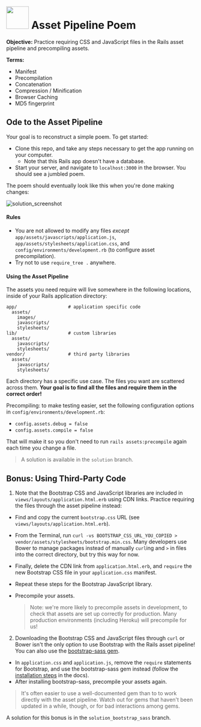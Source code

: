 # <img src="https://cloud.githubusercontent.com/assets/7833470/10899314/63829980-8188-11e5-8cdd-4ded5bcb6e36.png" height="60"> Asset Pipeline Poem

**Objective:** Practice requiring CSS and JavaScript files in the Rails asset pipeline and precompiling assets.

**Terms:**

* Manifest
* Precompilation
* Concatenation
* Compression / Minification
* Browser Caching
* MD5 fingerprint

## Ode to the Asset Pipeline

Your goal is to reconstruct a simple poem. To get started:

* Clone this repo, and take any steps necessary to get the app running on your computer.
  * Note that this Rails app doesn't have a database.
* Start your server, and navigate to `localhost:3000` in the browser. You should see a jumbled poem.

The poem should eventually look like this when you're done making changes:

![solution_screenshot](solution_screenshot.png)

#### Rules

* You are not allowed to modify any files *except* `app/assets/javascripts/application.js`, `app/assets/stylesheets/application.css`, and `config/environments/development.rb` (to configure asset precompilation).
* Try not to use `require_tree .` anywhere.

#### Using the Asset Pipeline

The assets you need require will live somewhere in the following locations, inside of your Rails application directory:

```
app/                   # application specific code
  assets/
    images/
    javascripts/
    stylesheets/
lib/                   # custom libraries
  assets/
    javascripts/
    stylesheets/
vendor/                # third party libraries
  assets/
    javascripts/
    stylesheets/
```

Each directory has a specific use case. The files you want are scattered across them. **Your goal is to find all the files and require them in the correct order!**

Precompiling: to make testing easier, set the following configuration options in `config/environments/development.rb`:

- `config.assets.debug = false`
- `config.assets.compile = false`

That will make it so you don't need to run `rails assets:precompile` again each time you change a file. 



> A solution is available in the `solution` branch.

## Bonus: Using Third-Party Code

1. Note that the Bootstrap CSS and JavaScript libraries are included in `views/layouts/application.html.erb` using CDN links. Practice requiring the files through the asset pipeline instead:

  * Find and copy the current `bootstrap.css` URL (see `views/layouts/application.html.erb`).
  * From the Terminal, run `curl -vs BOOTSTRAP_CSS_URL_YOU_COPIED > vendor/assets/stylesheets/bootstrap.min.css`.  Many developers use Bower to manage packages instead of manually `curl`ing and `>` in files into the correct directory, but try this way for now.
  * Finally, delete the CDN link from `application.html.erb`, and `require` the new Bootstrap CSS file in your `application.css` manifest.
  * Repeat these steps for the Bootstrap JavaScript library.
  * Precompile your assets.

    > Note: we're more likely to precompile assets in development, to check that assets are set up correctly for production. Many production environments (including Heroku) will precompile for us!



2. Downloading the Bootstrap CSS and JavaScript files through `curl` or Bower isn't the only option to use Bootstrap with the Rails asset pipeline! You can also use the <a href="https://github.com/twbs/bootstrap-sass">bootstrap-sass gem</a>.  
  * In `application.css` and `application.js`, remove the `require` statements for Bootstrap, and use the bootstrap-sass gem instead (follow the <a href="https://github.com/twbs/bootstrap-sass#a-ruby-on-rails" >installation steps</a> in the docs).
  * After installing bootstrap-sass, precompile your assets again.


 > It's often easier to use a well-documented gem than to to work directly with the asset pipeline. Watch out for gems that haven't been updated in a while, though, or for bad interactions among gems.

 A solution for this bonus is in the `solution_bootstrap_sass` branch.
